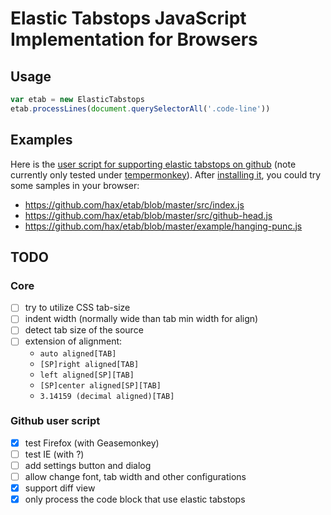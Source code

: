 # Elastic Tabstops JavaScript Implementation for Browsers


## Usage

```js
var etab = new ElasticTabstops
etab.processLines(document.querySelectorAll('.code-line'))
```

## Examples

Here is the [user script for supporting elastic tabstops on github](https://github.com/hax/etab/blob/master/src/github.js) (note currently only tested under [tempermonkey](http://tampermonkey.net/)).
After [installing it](https://github.com/hax/etab/raw/master/dist/github.user.js), you could try some samples in your browser:

 * https://github.com/hax/etab/blob/master/src/index.js
 * https://github.com/hax/etab/blob/master/src/github-head.js
 * https://github.com/hax/etab/blob/master/example/hanging-punc.js


## TODO

### Core
 * [ ] try to utilize CSS tab-size
 * [ ] indent width (normally wide than tab min width for align)
 * [ ] detect tab size of the source
 * [ ] extension of alignment:
	- `auto aligned[TAB]`
	- `[SP]right aligned[TAB]`
	- `left aligned[SP][TAB]`
	- `[SP]center aligned[SP][TAB]`
	- `3.14159 (decimal aligned)[TAB]`

### Github user script
 - [x] test Firefox (with Geasemonkey)
 - [ ] test IE (with ?)
 - [ ] add settings button and dialog
 - [ ] allow change font, tab width and other configurations
 - [x] support diff view
 - [x] only process the code block that use elastic tabstops
